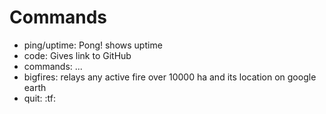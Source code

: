 # Commands

- ping/uptime: Pong! shows uptime
- code: Gives link to GitHub
- commands: ...
- bigfires: relays any active fire over 10000 ha and its location on google earth
- quit: :tf: